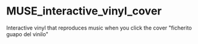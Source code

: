 # MUSE_interactive_vinyl_cover
Interactive vinyl that reproduces music when you click the cover
"ficherito guapo del vinilo"
